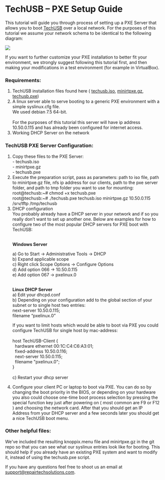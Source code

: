 TechUSB – PXE Setup Guide
===========

This tutorial will guide you through process of setting up a PXE Server that allows you to boot <a href="https://repairtechsolutions.com">TechUSB</a> over a local network. For the purposes of this tutorial we assume your network schema to be identical to the following diagram:

<img src="http://i.imgur.com/eddEPIs.png" />

If you want to further customize your PXE installation to better fit your environment, we strongly suggest following this tutorial first, and then making your modifications in a test environment (for example in VirtualBox).

<h3>Requirements:</h3>

<ol>
<li>TechUSB installation files found here ( <a href="https://8a460776177d49c765ce-a2065d3226b6f083a3fe1d53a8aa037e.ssl.cf1.rackcdn.com/techusb.iso">techusb.iso</a>, <a href="https://8a460776177d49c765ce-a2065d3226b6f083a3fe1d53a8aa037e.ssl.cf1.rackcdn.com/minirtpxe.gz">minirtpxe.gz</a>, <a href="https://8a460776177d49c765ce-a2065d3226b6f083a3fe1d53a8aa037e.ssl.cf1.rackcdn.com/techusb.pxe">techusb.pxe</a>)
</li>
<li>A linux server able to serve booting to a generic PXE environment with a simple syslinux.cfg file.<br />
We used debian 7.5 64-bit.
<br/><br/>
For the purposes of this tutorial this server will have ip address 10.50.0.115 and has already been configured for internet access.
</li>
<li>Working DHCP Server on the network
</li>
</ol>
<h3>TechUSB PXE Server Configuration:</h3>
<ol>
<li>Copy these files to the PXE Server:<br/>
- techusb.iso<br/>
- minirtpxe.gz<br/>
- techusb.pxe<br/>
</li>
<li>
Execute the preparation script, pass as parameters: path to iso file, path to minirtpxe.gz file, nfs ip address for our clients, path to the pxe server folder, and path to tmp folder you want to use for mounting:<br/>
root@techusb:~#   chmod +x techusb.pxe<br/>
root@techusb:~#   ./techusb.pxe techusb.iso minirtpxe.gz 10.50.0.115 /srv/tftp /tmp/techusb<br/>
</li>
<li>DHCP configuration<br/>
You probably already have a DHCP server in your network and if so you really don’t want to set up another one. Below are examples for how to configure two of the most popular DHCP servers for PXE boot with TechUSB:<br/>

<br/><b>Windows Server</b><br/>

a) Go to Start -> Administrative Tools -> DHCP<br/>
b) Expand applicable scope<br/>
c) Right click Scope Options -> Configure Options<br/>
d) Add option 066 -> 10.50.0.115<br/>
e) Add option 067 -> pxelinux.0<br/>

<br/><b>Linux DHCP Server</b><br/>
a)	Edit your dhcpd.conf<br/>
b)	Depending on your configuration add to the global section of your subnet or to single host two entries:<br/>
next-server 10.50.0.115;<br/>
filename “pxelinux.0”<br/>

If you want to limit hosts which would be able to boot via PXE you could configure TechUSB for single host by mac-address:
<br/><br/>host TechUSB-Client {<br/>
&nbsp;&nbsp;hardware ethernet 00:1C:C4:C6:A3:01;<br/>
&nbsp;&nbsp;fixed-address 10.50.0.116;<br/>
&nbsp;&nbsp;next-server 10.50.0.115;<br/>
&nbsp;&nbsp;filename "pxelinux.0";<br/>
}<br/><br/>
c)	Restart your dhcp server
</li>
<li>Configure your client PC or laptop to boot via PXE. You can do so by changing the boot priority in the BIOS, or depending on your hardware you also could choose one-time boot process selection by pressing the special function key just after powering on ( most common are F9 or F12 ) and choosing the network card. After that you should get an IP Address from your DHCP server and a few seconds later you should get a nice TechUSB boot menu.
</li></ol>

<h3>Other helpful files:</h3>
We've included the resulting knoppix.menu file and minirtpxe.gz in the git repo so that you can see what our syslinux entries look like for booting. This should help if you already have an existing PXE system and want to modify it, instead of using the techusb.pxe script.

If you have any questions feel free to shoot us an email at <a href="mailto:support@repairtechsolutions.com">support@repairtechsolutions.com</a>.
